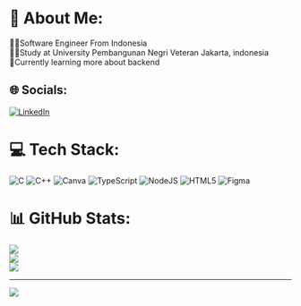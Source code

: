 
# 💫 About Me:
👨‍💻Software Engineer From Indonesia<br/>
🧑‍🎓Study at University Pembangunan Negri Veteran Jakarta, indonesia<br/>
🤖Currently learning more about backend<br/>


## 🌐 Socials:
[![LinkedIn](https://img.shields.io/badge/LinkedIn-%230077B5.svg?logo=linkedin&logoColor=white)](https://linkedin.com/in/https://www.https://www.linkedin.com/in/aqil-syafiq-106926285/) 

# 💻 Tech Stack:
![C](https://img.shields.io/badge/c-%2300599C.svg?style=for-the-badge&logo=c&logoColor=white) ![C++](https://img.shields.io/badge/c++-%2300599C.svg?style=for-the-badge&logo=c%2B%2B&logoColor=white) ![Canva](https://img.shields.io/badge/Canva-%2300C4CC.svg?style=for-the-badge&logo=Canva&logoColor=white) ![TypeScript](https://img.shields.io/badge/typescript-%23007ACC.svg?style=for-the-badge&logo=typescript&logoColor=white) ![NodeJS](https://img.shields.io/badge/node.js-6DA55F?style=for-the-badge&logo=node.js&logoColor=white) ![HTML5](https://img.shields.io/badge/html5-%23E34F26.svg?style=for-the-badge&logo=html5&logoColor=white) ![Figma](https://img.shields.io/badge/figma-%23F24E1E.svg?style=for-the-badge&logo=figma&logoColor=white)
# 📊 GitHub Stats:
![](https://github-readme-stats.vercel.app/api?username=AqielSyafiq&theme=dark&hide_border=false&include_all_commits=false&count_private=false)<br/>
![](https://nirzak-streak-stats.vercel.app/?user=AqielSyafiq&theme=dark&hide_border=false)<br/>
![](https://github-readme-stats.vercel.app/api/top-langs/?username=AqielSyafiq&theme=dark&hide_border=false&include_all_commits=false&count_private=false&layout=compact)

---
[![](https://visitcount.itsvg.in/api?id=AqielSyafiq&icon=0&color=0)](https://visitcount.itsvg.in)

<!-- Proudly created with GPRM ( https://gprm.itsvg.in ) -->
